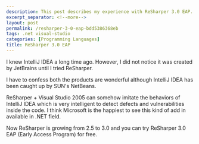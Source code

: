 ```yaml
---
description: This post describes my experience with ReSharper 3.0 EAP.
excerpt_separator: <!--more-->
layout: post
permalink: /resharper-3-0-eap-bdd5386368eb
tags: .net visual-studio
categories: [Programming Languages]
title: ReSharper 3.0 EAP
---
```

I knew IntelliJ IDEA a long time ago. However, I did not notice it was created by JetBrains until I tried ReSharper.

I have to confess both the products are wonderful although IntelliJ IDEA has been caught up by SUN's NetBeans.

ReSharper + Visual Studio 2005 can somehow imitate the behaviors of IntelliJ IDEA which is very intelligent to detect defects and vulnerabilities inside the code. I think Microsoft is the happiest to see this kind of add in available in .NET field.

Now ReSharper is growing from 2.5 to 3.0 and you can try ReSharper 3.0 EAP (Early Access Program) for free.
<!--more-->